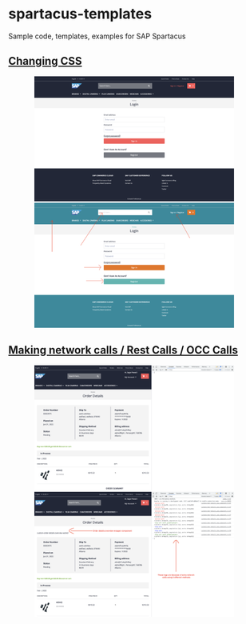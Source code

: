 # spartacus-templates
Sample code, templates, examples for SAP Spartacus

## [Changing CSS](spa-change-theme)
<p align="center">
  <img src="spa-change-theme/screenshots/before.png" alt="before" width="400"/>
  <img src="spa-change-theme/screenshots/after.png" alt="after" width="400"/>
</p>

## [Making network calls / Rest Calls / OCC Calls](spa-rest-call)
<p align="center">
  <img src="spa-rest-call/screenshots/before.png" alt="before" width="400"/>
  <img src="spa-rest-call/screenshots/after.png" alt="after" width="400"/>
</p>